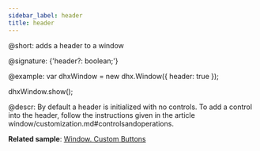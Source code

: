 ```yaml
---
sidebar_label: header
title: header
---          
```


@short: adds a header to a window

@signature: {'header?: boolean;'}

@example: 
var dhxWindow = new dhx.Window({
    header: true
});

dhxWindow.show();



@descr: 
By default a header is initialized with no controls. To add a control into the header, follow the instructions given in the article window/customization.md#controlsandoperations.



**Related sample**: [Window. Custom Buttons](https://snippet.dhtmlx.com/o7xlvvv3)